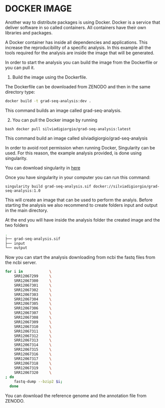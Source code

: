 # DOCKER IMAGE

Another way to distribute packages is using Docker. Docker is a service that deliver software
in so called containers. All containers have their own libraries and packages.

A Docker container has inside all dependencies and applications. This increase
the reproducibility of a specific analysis.
In this example all the tools required for the analysis are inside the image that will be generated.

In order to start the analysis you can build the image from the Dockerfile or you can
pull it.

1) Build the image using the Dockerfile.

The Dockerfile can be downloaded from ZENODO and then in the same directory
type:

``` bash 
docker build -t grad-seq-analysis:dev .
```

This command builds an image called grad-seq-analysis.

2) You can pull the Docker image by running

```
bash docker pull silviadigiorgio/grad-seq-analysis:latest
```

This command build an image called silviadigiorgio/grad-seq-analysis

In order to avoid root permission when running Docker, 
Singularity can be used.
For this reason, the example analysis provided, is done using singularity.

You can download singularity in [here](https://sylabs.io/guides/3.0/user-guide/installation.html#)

Once you have singularity in your computer you can run this command:

```
singularity build grad-seq-analysis.sif docker://silviadigiorgio/grad-seq-analysis:1.0
```

This will create an image that can be used to perform the analyis.
Before starting the analysis we also recommend to create folders input and output in the main directory.

At the end you will have inside the analysis folder the created image and the two folders

```bash
.
├── grad-seq-analysis.sif
├── input
└── output

```

Now you can start the analysis downloading from ncbi the fastq files from the ncbi server.

``` bash 
for i in            \
    SRR12067299     \
    SRR12067300     \
    SRR12067301     \
    SRR12067302     \
    SRR12067303     \
    SRR12067304     \
    SRR12067305     \
    SRR12067306     \
    SRR12067307     \
    SRR12067308     \
    SRR12067309     \
    SRR12067310     \
    SRR12067311     \
    SRR12067312     \
    SRR12067313     \
    SRR12067314     \
    SRR12067315     \
    SRR12067316     \
    SRR12067317     \
    SRR12067318     \
    SRR12067319     \
    SRR12067320     \
; do 
    fastq-dump --bzip2 $i; 
  done
```

You can download the reference genome and the annotation file from ZENODO.




